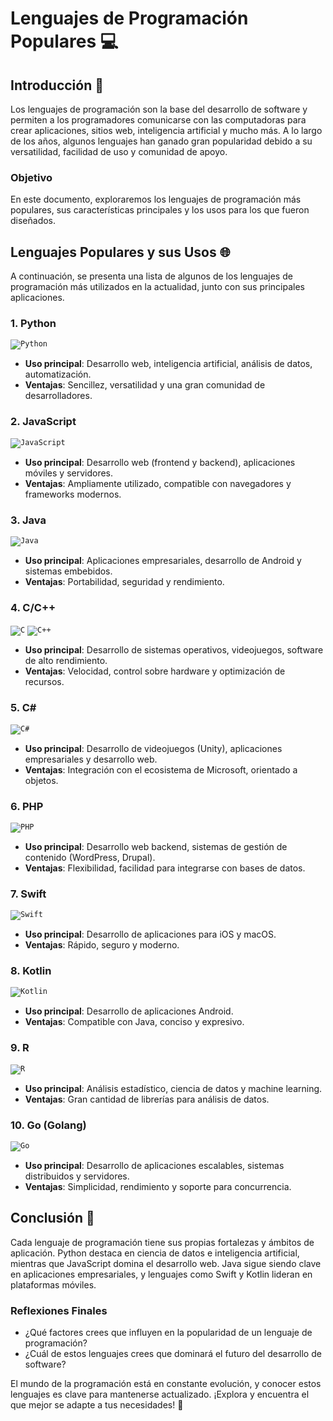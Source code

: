 # Lenguajes de Programación Populares 💻

## Introducción 🔄



Los lenguajes de programación son la base del desarrollo de software y permiten a los programadores comunicarse con las computadoras para crear aplicaciones, sitios web, inteligencia artificial y mucho más. A lo largo de los años, algunos lenguajes han ganado gran popularidad debido a su versatilidad, facilidad de uso y comunidad de apoyo.

### Objetivo

En este documento, exploraremos los lenguajes de programación más populares, sus características principales y los usos para los que fueron diseñados.

## Lenguajes Populares y sus Usos 🌐

A continuación, se presenta una lista de algunos de los lenguajes de programación más utilizados en la actualidad, junto con sus principales aplicaciones.

### 1. Python

<code><img src="https://img.shields.io/badge/Python-3776AB?style=for-the-badge&logo=python&logoColor=white" alt="Python"></code>

- **Uso principal**: Desarrollo web, inteligencia artificial, análisis de datos, automatización.
- **Ventajas**: Sencillez, versatilidad y una gran comunidad de desarrolladores.

### 2. JavaScript

<code><img src="https://img.shields.io/badge/JavaScript-F7DF1E?style=for-the-badge&logo=javascript&logoColor=black" alt="JavaScript"></code>

- **Uso principal**: Desarrollo web (frontend y backend), aplicaciones móviles y servidores.
- **Ventajas**: Ampliamente utilizado, compatible con navegadores y frameworks modernos.

### 3. Java

<code><img src="https://img.shields.io/badge/Java-007396?style=for-the-badge&logo=java&logoColor=white" alt="Java"></code>

- **Uso principal**: Aplicaciones empresariales, desarrollo de Android y sistemas embebidos.
- **Ventajas**: Portabilidad, seguridad y rendimiento.

### 4. C/C++

<code><img src="https://img.shields.io/badge/C-00599C?style=for-the-badge&logo=c&logoColor=white" alt="C"></code> <code><img src="https://img.shields.io/badge/C++-00599C?style=for-the-badge&logo=c%2B%2B&logoColor=white" alt="C++"></code>

- **Uso principal**: Desarrollo de sistemas operativos, videojuegos, software de alto rendimiento.
- **Ventajas**: Velocidad, control sobre hardware y optimización de recursos.

### 5. C#

<code><img src="https://img.shields.io/badge/C%23-239120?style=for-the-badge&logo=c-sharp&logoColor=white" alt="C#"></code>

- **Uso principal**: Desarrollo de videojuegos (Unity), aplicaciones empresariales y desarrollo web.
- **Ventajas**: Integración con el ecosistema de Microsoft, orientado a objetos.

### 6. PHP

<code><img src="https://img.shields.io/badge/PHP-777BB4?style=for-the-badge&logo=php&logoColor=white" alt="PHP"></code>

- **Uso principal**: Desarrollo web backend, sistemas de gestión de contenido (WordPress, Drupal).
- **Ventajas**: Flexibilidad, facilidad para integrarse con bases de datos.

### 7. Swift

<code><img src="https://img.shields.io/badge/Swift-FA7343?style=for-the-badge&logo=swift&logoColor=white" alt="Swift"></code>

- **Uso principal**: Desarrollo de aplicaciones para iOS y macOS.
- **Ventajas**: Rápido, seguro y moderno.

### 8. Kotlin

<code><img src="https://img.shields.io/badge/Kotlin-0095D5?style=for-the-badge&logo=kotlin&logoColor=white" alt="Kotlin"></code>

- **Uso principal**: Desarrollo de aplicaciones Android.
- **Ventajas**: Compatible con Java, conciso y expresivo.

### 9. R

<code><img src="https://img.shields.io/badge/R-276DC3?style=for-the-badge&logo=r&logoColor=white" alt="R"></code>

- **Uso principal**: Análisis estadístico, ciencia de datos y machine learning.
- **Ventajas**: Gran cantidad de librerías para análisis de datos.

### 10. Go (Golang)

<code><img src="https://img.shields.io/badge/Go-00ADD8?style=for-the-badge&logo=go&logoColor=white" alt="Go"></code>

- **Uso principal**: Desarrollo de aplicaciones escalables, sistemas distribuidos y servidores.
- **Ventajas**: Simplicidad, rendimiento y soporte para concurrencia.

## Conclusión 📝


Cada lenguaje de programación tiene sus propias fortalezas y ámbitos de aplicación. Python destaca en ciencia de datos e inteligencia artificial, mientras que JavaScript domina el desarrollo web. Java sigue siendo clave en aplicaciones empresariales, y lenguajes como Swift y Kotlin lideran en plataformas móviles.

### Reflexiones Finales

- ¿Qué factores crees que influyen en la popularidad de un lenguaje de programación?
- ¿Cuál de estos lenguajes crees que dominará el futuro del desarrollo de software?

El mundo de la programación está en constante evolución, y conocer estos lenguajes es clave para mantenerse actualizado. ¡Explora y encuentra el que mejor se adapte a tus necesidades! 🚀

